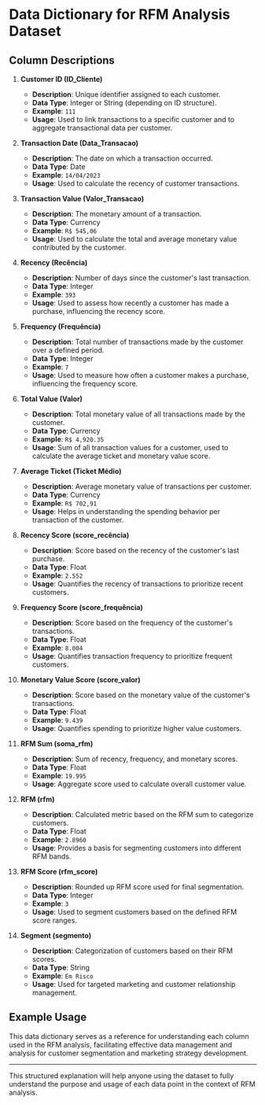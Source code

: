 # Data Dictionary for RFM Analysis Dataset

## Column Descriptions

1. **Customer ID (ID_Cliente)**
   - **Description**: Unique identifier assigned to each customer.
   - **Data Type**: Integer or String (depending on ID structure).
   - **Example**: `111`
   - **Usage**: Used to link transactions to a specific customer and to aggregate transactional data per customer.

2. **Transaction Date (Data_Transacao)**
   - **Description**: The date on which a transaction occurred.
   - **Data Type**: Date
   - **Example**: `14/04/2023`
   - **Usage**: Used to calculate the recency of customer transactions.

3. **Transaction Value (Valor_Transacao)**
   - **Description**: The monetary amount of a transaction.
   - **Data Type**: Currency
   - **Example**: `R$ 545,06`
   - **Usage**: Used to calculate the total and average monetary value contributed by the customer.

4. **Recency (Recência)**
   - **Description**: Number of days since the customer's last transaction.
   - **Data Type**: Integer
   - **Example**: `393`
   - **Usage**: Used to assess how recently a customer has made a purchase, influencing the recency score.

5. **Frequency (Frequência)**
   - **Description**: Total number of transactions made by the customer over a defined period.
   - **Data Type**: Integer
   - **Example**: `7`
   - **Usage**: Used to measure how often a customer makes a purchase, influencing the frequency score.

6. **Total Value (Valor)**
   - **Description**: Total monetary value of all transactions made by the customer.
   - **Data Type**: Currency
   - **Example**: `R$ 4,920.35`
   - **Usage**: Sum of all transaction values for a customer, used to calculate the average ticket and monetary value score.

7. **Average Ticket (Ticket Médio)**
   - **Description**: Average monetary value of transactions per customer.
   - **Data Type**: Currency
   - **Example**: `R$ 702,91`
   - **Usage**: Helps in understanding the spending behavior per transaction of the customer.

8. **Recency Score (score_recência)**
   - **Description**: Score based on the recency of the customer's last purchase.
   - **Data Type**: Float
   - **Example**: `2.552`
   - **Usage**: Quantifies the recency of transactions to prioritize recent customers.

9. **Frequency Score (score_frequência)**
   - **Description**: Score based on the frequency of the customer's transactions.
   - **Data Type**: Float
   - **Example**: `8.004`
   - **Usage**: Quantifies transaction frequency to prioritize frequent customers.

10. **Monetary Value Score (score_valor)**
    - **Description**: Score based on the monetary value of the customer's transactions.
    - **Data Type**: Float
    - **Example**: `9.439`
    - **Usage**: Quantifies spending to prioritize higher value customers.

11. **RFM Sum (soma_rfm)**
    - **Description**: Sum of recency, frequency, and monetary scores.
    - **Data Type**: Float
    - **Example**: `19.995`
    - **Usage**: Aggregate score used to calculate overall customer value.

12. **RFM (rfm)**
    - **Description**: Calculated metric based on the RFM sum to categorize customers.
    - **Data Type**: Float
    - **Example**: `2.8960`
    - **Usage**: Provides a basis for segmenting customers into different RFM bands.

13. **RFM Score (rfm_score)**
    - **Description**: Rounded up RFM score used for final segmentation.
    - **Data Type**: Integer
    - **Example**: `3`
    - **Usage**: Used to segment customers based on the defined RFM score ranges.

14. **Segment (segmento)**
    - **Description**: Categorization of customers based on their RFM scores.
    - **Data Type**: String
    - **Example**: `Em Risco`
    - **Usage**: Used for targeted marketing and customer relationship management.

## Example Usage
This data dictionary serves as a reference for understanding each column used in the RFM analysis, facilitating effective data management and analysis for customer segmentation and marketing strategy development.

--- 

This structured explanation will help anyone using the dataset to fully understand the purpose and usage of each data point in the context of RFM analysis.
